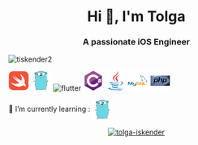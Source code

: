 
<h1 align="center">Hi 👋, I'm Tolga</h1>
<h3 align="center">A passionate iOS Engineer </h3>
<p align="left"> <img src="https://komarev.com/ghpvc/?username=tiskender2" alt="tiskender2" /> </p>

<p align="left">
 <img src="https://raw.githubusercontent.com/devicons/devicon/master/icons/swift/swift-original.svg" alt="swift" width="40" height="40"/>
 <img src="https://raw.githubusercontent.com/devicons/devicon/master/icons/go/go-original.svg" alt="go" width="40" height="40"/> 
 <img src="https://www.vectorlogo.zone/logos/flutterio/flutterio-icon.svg" alt="flutter" width="40" height="40"/>
 <img src="https://raw.githubusercontent.com/devicons/devicon/master/icons/csharp/csharp-original.svg" alt="csharp" width="40" height="40"/>  
 <img src="https://raw.githubusercontent.com/devicons/devicon/master/icons/java/java-original.svg" alt="java" width="40" height="40"/>
 <img src="https://raw.githubusercontent.com/devicons/devicon/master/icons/mysql/mysql-original-wordmark.svg" alt="mysql" width="40" height="40"/> 
 <img src="https://raw.githubusercontent.com/devicons/devicon/master/icons/php/php-original.svg" alt="php" width="40" height="40"/>
 
 </p>
 <p align="center">
<p align="left"> <a align="left">🌱 I’m currently learning : </a><a href="https://golang.org/" target="blank"><img align="center" src="https://raw.githubusercontent.com/devicons/devicon/master/icons/go/go-original.svg" alt="go" width="40" height="40"/> </a> </p>
<p align="center">
<a href="https://linkedin.com/in/tolga-iskender" target="blank"><img align="center" src="https://camo.githubusercontent.com/f8f2f2196da085883b31fdd94216f5f7b36dd8e166a4fd93ed0c597e8a07db48/68747470733a2f2f696d672e736869656c64732e696f2f62616467652f2d4c696e6b6564696e2d626c75653f7374796c653d666c6174266c6f676f3d4c696e6b6564696e266c6f676f436f6c6f723d7768697465266c696e6b3d68747470733a2f2f7777772e6c696e6b6564696e2e636f6d2f696e2f627572616b2d73656c696d2d254335253946656e797572742d62313535333761622f" alt="tolga-iskender" height="20" width="70" /></a>
</p>
<!--
**tiskender2/tiskender2** is a ✨ _special_ ✨ repository because its `README.md` (this file) appears on your GitHub profile.


